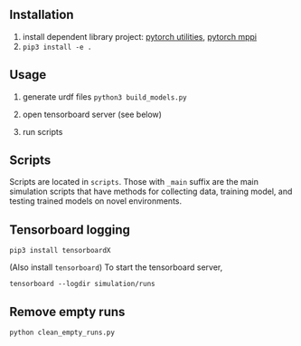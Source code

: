 ## Installation
1. install dependent library project: [pytorch utilities](https://github.com/UM-ARM-Lab/arm_pytorch_utilities), 
[pytorch mppi](https://github.com/LemonPi/pytorch_mppi)
2. `pip3 install -e .`

## Usage
1. generate urdf files `python3 build_models.py`
    
2. open tensorboard server (see below)

3. run scripts

## Scripts
Scripts are located in `scripts`. Those with `_main` suffix are 
the main simulation scripts that have methods for collecting data,
training model, and testing trained models on novel environments.
    
## Tensorboard logging
`pip3 install tensorboardX`

(Also install `tensorboard`) To start the tensorboard server, 

`tensorboard --logdir simulation/runs`

## Remove empty runs
`python clean_empty_runs.py`
